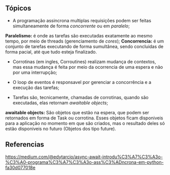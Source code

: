 ## Tópicos ##

- A programação assincrona multiplas requisições podem ser feitas simultaneamente de forma *concorrente* ou em *paralelo*;

**Paralelismo:** é onde as tarefas são executadas exatamente ao mesmo tempo, por meio de threads (gerenciamento de *cores*);
**Concorrencia:** é um conjunto de tarefas executando de forma sumultânea, sendo concluidas de forma pacial, até que tudo esteja finalizado.

- Corrotinas (em ingles, Corroutines) realizam mudança de contextos, mas essa mudança é feita por meio da ocorrencia de uma espera e não por uma interrupção;

- O loop de eventos é responsavel por gerenciar a concorrência e a execução das tarefas;

- Tarefas são, tecnicamente, chamadas de corrotinas, quando são executadas, elas retornam *awaitable objects*;

**awaitable objects:** São objetos que estão na espera, que podem ser retornados em forma de Task ou corrotina. Esses objetos ficam disponiveis para a aplicação no momento em que são criados, mas o resultado deles só estão disponiveis no futuro (Objetos dos tipo future).



## Referencias ##

https://medium.com/@edytarcio/async-await-introdu%C3%A7%C3%A3o-%C3%A0-programa%C3%A7%C3%A3o-ass%C3%ADncrona-em-python-fa30d077018e
